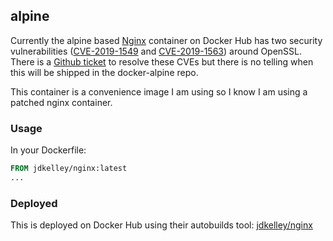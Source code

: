 ## alpine

Currently the alpine based [Nginx][1] container on Docker Hub has two security vulnerabilities ([CVE-2019-1549][2] and [CVE-2019-1563][3]) around OpenSSL. There is a [Github ticket][4] to resolve these CVEs but there is no telling when this will be shipped in the docker-alpine repo.  

This container is a convenience image I am using so I know I am using a patched nginx container. 

### Usage

In your Dockerfile:

```dockerfile
FROM jdkelley/nginx:latest
...
```

### Deployed

This is deployed on Docker Hub using their autobuilds tool: [jdkelley/nginx][5]

[//]: # "LINKS"

[1]: https://hub.docker.com/_/nginx                                "Nginx Container"
[2]: https://cve.mitre.org/cgi-bin/cvename.cgi?name=CVE-2019-1549  "CVE-2019-1549"
[3]: https://cve.mitre.org/cgi-bin/cvename.cgi?name=CVE-2019-1563  "CVE-2019-1563"
[4]: https://github.com/alpinelinux/docker-alpine/issues/39        "docker-alpine Issue #39"
[5]: https://hub.docker.com/r/jdkelley/nginx                       "jdkelley/nginx on Docker Hub"
